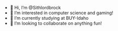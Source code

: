 - 👋 Hi, I’m @Sithlordbrock
- 👀 I’m interested in computer science and gaming!
- 🌱 I’m currently studying at BUY-Idaho 
- 💞️ I’m looking to collaborate on anything fun!

<!---
Sithlordbrock/Sithlordbrock is a ✨ special ✨ repository because its `README.md` (this file) appears on your GitHub profile.
You can click the Preview link to take a look at your changes.
--->
